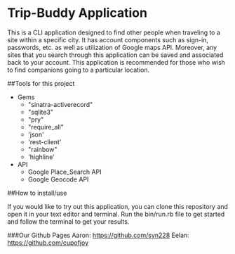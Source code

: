 # Trip-Buddy Application

This is a CLI application designed to find other people when traveling to a site within a specific city.
It has account components such as sign-in, passwords, etc. as well as utilization of Google maps API.
Moreover, any sites that you search through this application can be saved and associated back to your account.
This application is recommended for those who wish to find companions going to a particular location.

##Tools for this project

* Gems
  *  "sinatra-activerecord"
  *  "sqlite3"
  *  "pry"
  *  "require_all"
  *  'json'
  *  'rest-client'
  *  "rainbow"
  *  'highline'
* API
  * Google Place_Search API
  * Google Geocode API

##How to install/use

If you would like to try out this application, you can clone this repository and open it in your text editor and terminal.
Run the bin/run.rb file to get started and follow the terminal to get your results.

###Our Github Pages
Aaron: https://github.com/syn228
Eelan: https://github.com/cupofjoy
